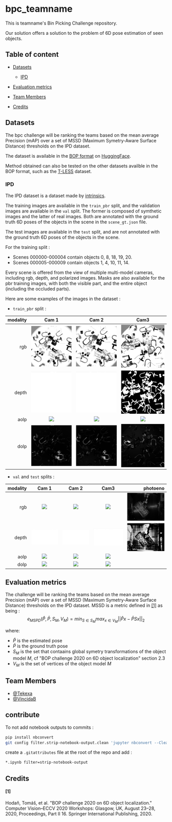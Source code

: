 # bpc_teamname

This is teamname's Bin Picking Challenge repository.

Our solution offers a solution to the problem of 6D pose estimation of seen objects.

## Table of content

- [Datasets](#datasets)
  - [IPD](#ipd)
- [Evaluation metrics](#evaluation-metrics)

- [Team Members](#team-members)
- [Credits](#credits)



## Datasets

The bpc challenge will be ranking the teams based on the mean average Precision (mAP) over a set of MSSD (Maximum Symetry-Aware Surface Distance) thresholds on the IPD dataset.

The dataset is available in the [BOP format](https://github.com/thodan/bop_toolkit/blob/master/docs/bop_datasets_format.md) on [HuggingFace](https://huggingface.co/datasets/bop-benchmark/ipd).

Method obtained can also be tested on the other datasets availble in the BOP format, such as the [T-LESS](https://huggingface.co/datasets/bop-benchmark/tless) dataset.


### IPD

The IPD dataset is a dataset made by [intrinsics](https://www.intrinsic.ai/).


The training images are available in the `train_pbr` split, and the validation images are available in the `val` split. The former is composed of symthetic images and the latter of real images. Both are annotated with the ground truth 6D poses of the objects in the scene in the `scene_gt.json` file.

The test images are available in the `test` split, and are not annotated with the ground truth 6D poses of the objects in the scene.

For the training split :

- Scenes 000000-000004 contain objects 0, 8, 18, 19, 20.
- Scenes 000005-000009 contain objects 1, 4, 10, 11, 14.

Every scene is offered from the view of multiple multi-model cameras, including rgb, depth, and polarized images. Masks are also available for the pbr training images, with both the visible part, and the entire object (including the occluded parts).

Here are some examples of the images in the dataset : 

- `train_pbr` split :

 modality   | Cam 1   |   Cam 2 |  Cam3  
---:|:-------------------------:|:-------------------------:|:---------:
rgb | ![](./assets/images/readme_dataset/train_pbr_000000_rgb_cam1_000002.jpg)  |  ![](./assets/images/readme_dataset/train_pbr_000000_rgb_cam2_000002.jpg) |   ![](./assets/images/readme_dataset/train_pbr_000000_rgb_cam3_000002.jpg)
depth | ![](./assets/images/readme_dataset/train_pbr_000000_depth_cam1_000002.jpg)  |  ![](./assets/images/readme_dataset/train_pbr_000000_depth_cam2_000002.jpg) |   ![](./assets/images/readme_dataset/train_pbr_000000_depth_cam3_000002.jpg)
aolp | ![](./assets/images/readme_dataset/train_pbr_000000_aolp_cam1_000002.jpg)  |  ![](./assets/images/readme_dataset/train_pbr_000000_aolp_cam2_000002.jpg) |   ![](./assets/images/readme_dataset/train_pbr_000000_aolp_cam3_000002.jpg)
dolp | ![](./assets/images/readme_dataset/train_pbr_000000_dolp_cam1_000002.jpg)  |  ![](./assets/images/readme_dataset/train_pbr_000000_dolp_cam2_000002.jpg) |   ![](./assets/images/readme_dataset/train_pbr_000000_dolp_cam3_000002.jpg)

- `val` and `test` splits :

 modality   | Cam 1   |   Cam 2 |  Cam3  | photoeno
---:|:-------------------------:|:-------------------------:|:---------:|-------:
rgb | ![](./assets/images/readme_dataset/val_000000_rgb_cam1_000003.jpg)  |  ![](./assets/images/readme_dataset/val_000000_rgb_cam2_000003.jpg) |   ![](./assets/images/readme_dataset/val_000000_rgb_cam3_000003.jpg) | ![](./assets/images/readme_dataset/val_000000_rgb_photoeno_000003.jpg)
depth | ![](./assets/images/readme_dataset/val_000000_depth_cam1_000003.jpg)  |  ![](./assets/images/readme_dataset/val_000000_depth_cam2_000003.jpg) |   ![](./assets/images/readme_dataset/val_000000_depth_cam3_000003.jpg) | ![](./assets/images/readme_dataset/val_000000_depth_photoeno_000003.jpg)
aolp | ![](./assets/images/readme_dataset/val_000000_aolp_cam1_000003.jpg)  |  ![](./assets/images/readme_dataset/val_000000_aolp_cam2_000003.jpg) |   ![](./assets/images/readme_dataset/val_000000_aolp_cam3_000003.jpg)
dolp | ![](./assets/images/readme_dataset/val_000000_dolp_cam1_000003.jpg)  |  ![](./assets/images/readme_dataset/val_000000_dolp_cam2_000003.jpg) |   ![](./assets/images/readme_dataset/val_000000_dolp_cam3_000003.jpg)


## Evaluation metrics 

The challenge will be ranking the teams based on the mean average Precision (mAP) over a set of MSSD (Maximum Symetry-Aware Surface Distance) thresholds on the IPD dataset. MSSD is a metric defined in [[1]](#1) as being : 
$$
e_{MSPD} \left( \hat{P}, \bar{P}, S_M, V_M \right) = 
min_{S \in S_M} max_{x \in V_M}  \left| \left| \hat{P}x  - \bar{P}Sx  \right| \right|_2
$$

where:
- $\hat{P}$ is the estimated pose
- $\bar{P}$ is the ground truth pose
- $S_M$ is the set that contaains global symetry transformations of the object model $M$, cf "BOP challenge 2020 on 6D object localization" section 2.3
- $V_M$ is the set of vertices of the object model $M$


## Team Members

- [@Tekexa](https://github.com/Tekexa)
- [@VincidaB](https://github.com/VincidaB)


## contribute


To not add notebook outputs to commits : 
```bash
pip install nbconvert
git config filter.strip-notebook-output.clean 'jupyter nbconvert --ClearOutputPreprocessor.enabled=True --to=notebook --stdin --stdout --log-level=ERROR'  
```

create a `.gitattributes` file at the root of the repo and add :
```txt
*.ipynb filter=strip-notebook-output  
```



## Credits

#### [1]
Hodaň, Tomáš, et al. "BOP challenge 2020 on 6D object localization." Computer Vision–ECCV 2020 Workshops: Glasgow, UK, August 23–28, 2020, Proceedings, Part II 16. Springer International Publishing, 2020.

